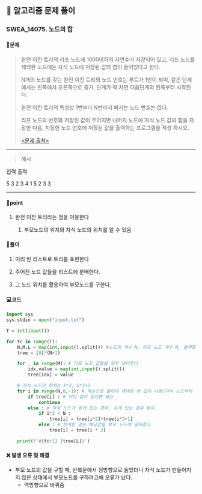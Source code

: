 ## 🐌 알고리즘 문제 풀이

### SWEA_14075. 노드의 합

#### 📒문제

> 완전 이진 트리의 리프 노드에 1000이하의 자연수가 저장되어 있고, 리프 노드를 제외한 노드에는 자식 노드에 저장된 값의 합이 들어있다고 한다.
>
> N개의 노드를 갖는 완전 이진 트리의 노드 번호는 루트가 1번이 되며, 같은 단계에서는 왼쪽에서 오른쪽으로 증가, 단계가 꽉 차면 다음단계의 왼쪽부터 시작된다.
>
> 완전 이진 트리의 특성상 1번부터 N번까지 빠지는 노드 번호는 없다.
>
> 리프 노드의 번호와 저장된 값이 주어지면 나머지 노드에 자식 노드 값의 합을 저장한 다음, 지정한 노드 번호에 저장된 값을 출력하는 프로그램을 작성 하시오.
> 
>[<문제 출처>](https://swexpertacademy.com/main/talk/solvingClub/problemView.do?solveclubId=AX7XGXOaYdMDFAS2&contestProbId=AX-NtzLKTUwDFAQe&probBoxId=AX-NuLg6TWwDFAQe&type=USER&problemBoxTitle=2022.03.17_Tree_%EC%8B%A4%EC%8A%B5&problemBoxCnt=5#none)



---

> 예시

입력				출력 

5 3 2				3
4 1
5 2
3 3



----




#### 🚀point

1. 완전 이진 트리라는 점을 이용한다

   1. 부모노드의 위치와 자식 노드의 위치를 알 수 있음
   
   


#### 🔎풀이

1. 미리 빈 리스트로 트리를 표현한다

1. 주어진 노드 값들을 리스트에 분배한다.

1. 그 노드 위치를 활용하여 부모노드를 구한다.

   


#### 💻코드

```python
import sys
sys.stdin = open("input.txt")

T = int(input())

for tc in range(T):
    N,M,L = map(int,input().split()) #노드의 개수 N, 리프 노드 개수 M, 출력할 노드 번호 L
    tree = [0]*(N+1)

    for _ in range(M): # 리프 노드 값들을 모두 넣어준다
        idx,value = map(int,input().split())
        tree[idx] = value

    # 자식 노드의 위치는 k*2, k*2+1
    for i in range(N,0,-1): # 역순으로 돌아야 제대로 된 값이 나옴(자식 노드부터 채워줘야 하기 때문)
        if tree[i] : # 이미 값이 있으면 패스
            continue
        else : # 자식 노드가 한개 있는 경우, 두개 있는 경우 분리
            if i*2 < N : 
                tree[i] = tree[i*2]+tree[i*2+1]
            else : # 한개인 경우 해당값을 부모 노드에 넣어준다
                tree[i] = tree[i * 2]

    print(f'#{tc+1} {tree[L]}')
```





#### ❌ 발생 오류 및 해결

- 부모 노드의 값을 구할 때, 반복문에서 정방향으로 돌았더니 자식 노드가 만들어지지 않은 상태에서 부모노드를 구하려고해 오류가 났다.
  - 역방향으로 바꿔줌

